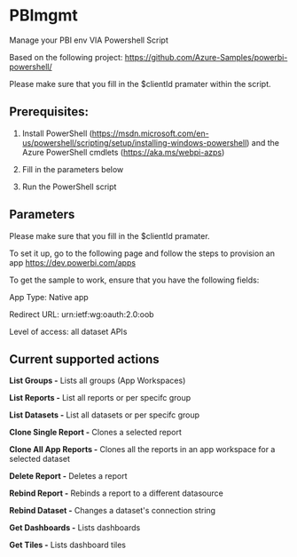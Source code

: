 # PBImgmt
Manage your PBI env VIA Powershell Script

Based on the following project: 
https://github.com/Azure-Samples/powerbi-powershell/

Please make sure that you fill in the $clientId pramater within the script.



## Prerequisites:

1. Install PowerShell (https://msdn.microsoft.com/en-us/powershell/scripting/setup/installing-windows-powershell) and the Azure PowerShell cmdlets (https://aka.ms/webpi-azps)

2. Fill in the parameters below

3. Run the PowerShell script



## Parameters

Please make sure that you fill in the $clientId pramater.

To set it up, go to the following page and follow the steps to provision an app https://dev.powerbi.com/apps


To get the sample to work, ensure that you have the following fields:

App Type: Native app

Redirect URL: urn:ietf:wg:oauth:2.0:oob

Level of access: all dataset APIs


## Current supported actions

**List Groups -** Lists all groups (App Workspaces)

**List Reports -** List all reports or per specifc group   

**List Datasets -** List all datasets or per specifc group    

**Clone Single Report -** Clones a selected report   

**Clone All App Reports -** Clones all the reports in an app workspace for a selected dataset

**Delete Report -** Deletes a report

**Rebind Report -** Rebinds a report to a different datasource

**Rebind Dataset -** Changes a dataset's connection string

**Get Dashboards -** Lists dashboards

**Get Tiles -** Lists dashboard tiles